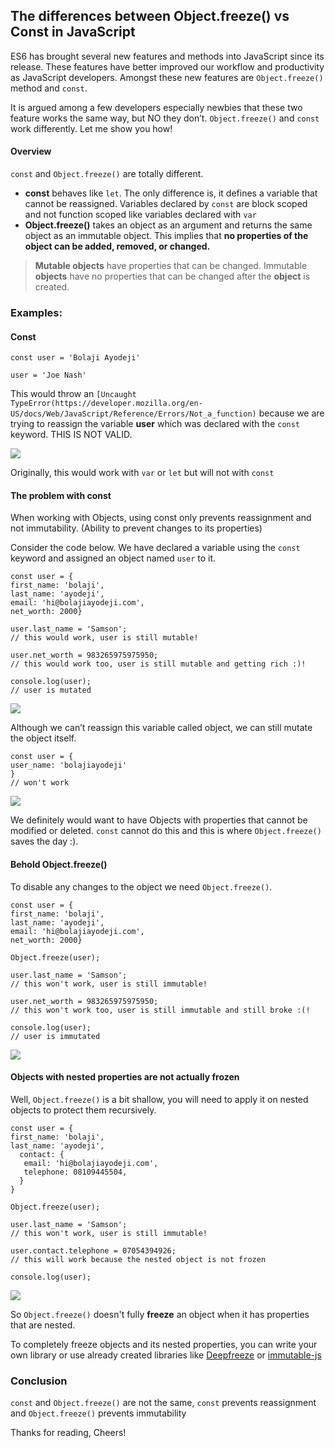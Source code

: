 ## The differences between Object.freeze() vs Const in JavaScript

ES6 has brought several new features and methods into JavaScript since its release. These features have better improved our workflow and productivity as JavaScript developers. Amongst these new features are `Object.freeze()` method and `const`.

It is argued among a few developers especially newbies that these two feature works the same way, but NO they don’t. `Object.freeze()` and `const` work differently. Let me show you how!

#### Overview

`const` and `Object.freeze()` are totally different.

*   **const** behaves like `let`. The only difference is, it defines a variable that cannot be reassigned. Variables declared by `const` are block scoped and not function scoped like variables declared with `var`
*   **Object.freeze()** takes an object as an argument and returns the same object as an immutable object. This implies that **no properties of the object can be added, removed, or changed.**

> **Mutable objects** have properties that can be changed. Immutable **objects** have no properties that can be changed after the **object** is created.

### Examples:

#### Const


```
const user = 'Bolaji Ayodeji'
```

```
user = 'Joe Nash'
```

This would throw an `[Uncaught TypeError(https://developer.mozilla.org/en-US/docs/Web/JavaScript/Reference/Errors/Not_a_function)` because we are trying to reassign the variable **user** which was declared with the `const` keyword. THIS IS NOT VALID.

![](https://cdn-images-1.medium.com/max/1600/1*fkm8tv7a1jdhQSWa1Hl5tg.png)

Originally, this would work with `var` or `let` but will not with `const`

#### The problem with const

When working with Objects, using const only prevents reassignment and not immutability. (Ability to prevent changes to its properties)

Consider the code below. We have declared a variable using the `const` keyword and assigned an object named `user` to it.

```
const user = {  
first_name: 'bolaji',  
last_name: 'ayodeji',  
email: 'hi@bolajiayodeji.com',  
net_worth: 2000}
```

```
user.last_name = 'Samson';
// this would work, user is still mutable!
```

```
user.net_worth = 983265975975950;
// this would work too, user is still mutable and getting rich :)!
```

```
console.log(user);  
// user is mutated
```

![](https://cdn-images-1.medium.com/max/1600/1*fXjTs7lGxDXd3bFv2rF1Vg.png)

Although we can’t reassign this variable called object, we can still mutate the object itself.

```
const user = {  
user_name: 'bolajiayodeji'
}
// won't work
```

![](https://cdn-images-1.medium.com/max/1600/1*hxSHWKuB8nopFHif_ETW9g.png)

We definitely would want to have Objects with properties that cannot be modified or deleted. `const` cannot do this and this is where `Object.freeze()` saves the day :).

#### Behold Object.freeze()

To disable any changes to the object we need `Object.freeze()`.

```
const user = {  
first_name: 'bolaji',  
last_name: 'ayodeji',  
email: 'hi@bolajiayodeji.com',  
net_worth: 2000}
```

```
Object.freeze(user);
```

```
user.last_name = 'Samson';
// this won't work, user is still immutable!
```

```
user.net_worth = 983265975975950;
// this won't work too, user is still immutable and still broke :(!
```

```
console.log(user);  
// user is immutated
```

![](https://cdn-images-1.medium.com/max/1600/1*uiv64RdHsencUe9ZKptrbw.png)

#### Objects with nested properties are not actually frozen

Well, `Object.freeze()` is a bit shallow, you will need to apply it on nested objects to protect them recursively.

```
const user = {  
first_name: 'bolaji',  
last_name: 'ayodeji',  
  contact: {    
   email: 'hi@bolajiayodeji.com',   
   telephone: 08109445504,  
  }
}
```

```
Object.freeze(user);
```

```
user.last_name = 'Samson';
// this won't work, user is still immutable!
```

```
user.contact.telephone = 07054394926;
// this will work because the nested object is not frozen
```

```
console.log(user);
```

![](https://cdn-images-1.medium.com/max/1600/1*xL0vmY5YC7n3hq5SfIT-Vg.png)

So `Object.freeze()` doesn't fully **freeze** an object when it has properties that are nested.

To completely freeze objects and its nested properties, you can write your own library or use already created libraries like [Deepfreeze](https://github.com/substack/deep-freeze) or [immutable-js](https://github.com/immutable-js/immutable-js)

### Conclusion

`const` and `Object.freeze()` are not the same, `const` prevents reassignment and `Object.freeze()` prevents immutability

Thanks for reading, Cheers!